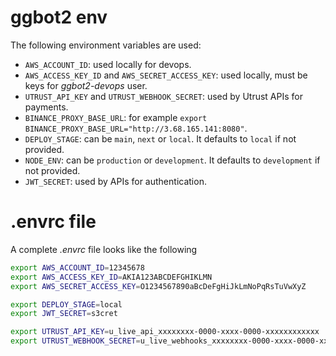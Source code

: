 # ggbot2 env

The following environment variables are used:

- `AWS_ACCOUNT_ID`: used locally for devops.
- `AWS_ACCESS_KEY_ID` and `AWS_SECRET_ACCESS_KEY`: used locally, must be keys for _ggbot2-devops_ user.
- `UTRUST_API_KEY` and `UTRUST_WEBHOOK_SECRET`: used by Utrust APIs for payments.
- `BINANCE_PROXY_BASE_URL`: for example `export BINANCE_PROXY_BASE_URL="http://3.68.165.141:8080"`.
- `DEPLOY_STAGE`: can be `main`, `next` or `local`. It defaults to `local` if not provided.
- `NODE_ENV`: can be `production` or `development`. It defaults to `development` if not provided.
- `JWT_SECRET`: used by APIs for authentication.

# .envrc file

A complete _.envrc_ file looks like the following

```sh
export AWS_ACCOUNT_ID=12345678
export AWS_ACCESS_KEY_ID=AKIA123ABCDEFGHIKLMN
export AWS_SECRET_ACCESS_KEY=O1234567890aBcDeFgHiJkLmNoPqRsTuVwXyZ

export DEPLOY_STAGE=local
export JWT_SECRET=s3cret

export UTRUST_API_KEY=u_live_api_xxxxxxxx-0000-xxxx-0000-xxxxxxxxxxxx
export UTRUST_WEBHOOK_SECRET=u_live_webhooks_xxxxxxxx-0000-xxxx-0000-xxxxxxxxxxxx
```

